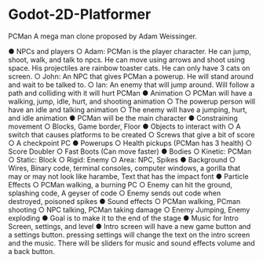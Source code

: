 # Godot-2D-Platformer

PCMan
A mega man clone proposed by Adam Weissinger.

●	NPCs and players
○	Adam: PCMan is the player character. He can jump, shoot, walk, and talk to npcs. He can move using arrows and shoot using space. His projectiles are rainbow toaster cats. He can only have 3 cats on screen.
○	John: An NPC that gives PCMan a powerup. He will stand around and wait to be talked to. 
○	Ian: An enemy that will jump around. Will follow a path and colliding with it will hurt PCMan
●	Animation
○	PCMan will have a walking, jump, idle, hurt, and shooting animation
○	The powerup person will have an idle and talking animation
○	The enemy will have a jumping, hurt, and idle animation
●	PCMan will be the main character
●	Constraining movement
○	Blocks, Game border, Floor
●	Objects to interact with
○	A switch that causes platforms to be created
○	Screws that give a bit of score
○	A checkpoint PC
●	Powerups
○	Health pickups (PCMan has 3 health)
○	Score Doubler
○	Fast Boots (Can move faster)
●	Bodies
○	Kinetic: PCMan
○	Static: Block
○	Rigid: Enemy
○	Area: NPC, Spikes
●	Background
○	Wires, Binary code, terminal consoles, computer windows, a gorilla that may or may not look like harambe, Text that has the impact font
●	Particle Effects
○	PCMan walking, a burning PC
○	Enemy can hit the ground, splashing code, A geyser of code
○	Enemy sends out code when destroyed, poisoned spikes
●	Sound effects
○	PCMan walking, PCman shooting
○	NPC talking, PCMan taking damage
○	Enemy Jumping, Enemy exploding
●	Goal is to make it to the end of the stage
●	Music for Intro Screen, settings, and level
●	Intro screen will have a new game button and a settings button. pressing settings will change the text on the intro screen and the music. There will be sliders for music and sound effects volume and a back button.
